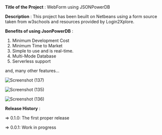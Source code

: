 **Title of the Project** : WebForm using JSONPowerDB

**Description** : This project has been beuilt on Netbeans using a form source taken from w3schools and resources provided by Login2Xplore.

**Benefits of using JsonPowerDB** : 

1. Minimum Development Cost
2. Minimum Time to Market
3. Simple to use and is real-time.
4. Multi-Mode Database
5. Serverless support 

and, many other features...

![Screenshot (137)](https://user-images.githubusercontent.com/71605534/126634445-60138fa1-8d7b-44f7-804c-125d95801b38.png)

![Screenshot (135)](https://user-images.githubusercontent.com/71605534/126634483-31dbd74b-e4a5-4218-a994-5d3fc11f0292.png)

![Screenshot (136)](https://user-images.githubusercontent.com/71605534/126634491-d9c1d246-2f63-4b82-b24a-2c098c6184fc.png)

**Release History** : 

=> 0.1.0: The first proper release

=> 0.0.1: Work in progress

